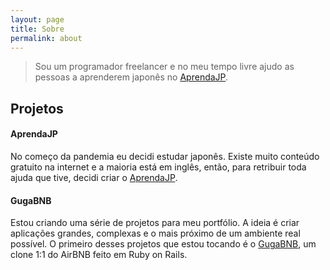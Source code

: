 ```yaml
---
layout: page
title: Sobre
permalink: about
---
```


> Sou um programador freelancer e no meu tempo livre ajudo as pessoas a aprenderem japonês no [AprendaJP](https://aprendajp.com/guide).

## Projetos

#### AprendaJP

No começo da pandemia eu decidi estudar japonês. Existe muito conteúdo gratuito na internet e a maioria está em inglês, então, para retribuir toda ajuda que tive, decidi criar o [AprendaJP](https://aprendajp.com/guide).

#### GugaBNB

Estou criando uma série de projetos para meu portfólio. A ideia é criar aplicações grandes, complexas e o mais próximo de um ambiente real possível. O primeiro desses projetos que estou tocando é o [GugaBNB](https://github.com/itsmaia/gugabnb), um clone 1:1 do AirBNB feito em Ruby on Rails.
